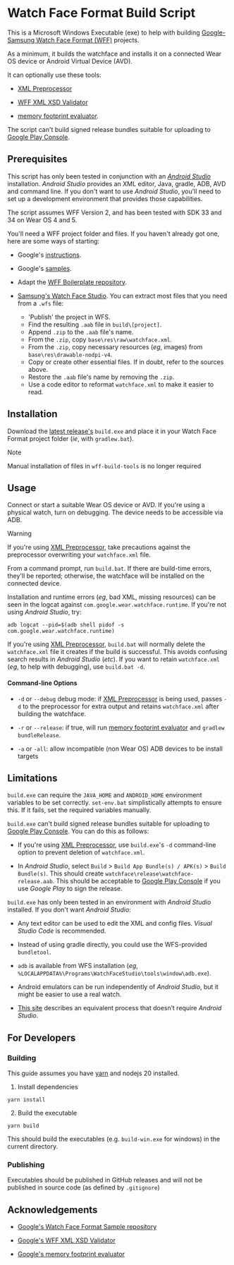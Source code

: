 # Watch Face Format Build Script

This is a Microsoft Windows Executable (exe) to help with building [Google-Samsung Watch Face Format (WFF)](https://developer.android.com/training/wearables/wff) projects.

As a minimum, it builds the watchface and installs it on a connected Wear OS device or Android Virtual Device (AVD).

It can optionally use these tools:

- [XML Preprocessor](https://github.com/gondwanasoft/xml-preprocessor)

- [WFF XML XSD Validator](https://github.com/google/watchface/blob/main/third_party/wff/README.md)

- [memory footprint evaluator](https://github.com/google/watchface/tree/main/play-validations).

The script can't build signed release bundles suitable for uploading to [Google Play Console](https://play.google.com/console).

## Prerequisites

This script has only been tested in conjunction with an [_Android Studio_](https://developer.android.com/studio/intro) installation. _Android Studio_ provides an XML editor, Java, gradle, ADB, AVD and command line. If you don't want to use _Android Studio_, you'll need to set up a development environment that provides those capabilities.

The script assumes WFF Version 2, and has been tested with SDK 33 and 34 on Wear OS 4 and 5.

You'll need a WFF project folder and files. If you haven't already got one, here are some ways of starting:

- Google's [instructions](https://developer.android.com/training/wearables/wff/setup).

- Google's [samples](https://github.com/android/wear-os-samples/tree/main/WatchFaceFormat).

- Adapt the [WFF Boilerplate repository](https://github.com/gondwanasoft/wff-boilerplate).

- [Samsung's Watch Face Studio](https://developer.samsung.com/watch-face-studio/overview.html). You can extract most files that you need from a `.wfs` file:
  - 'Publish' the project in WFS.
  - Find the resulting `.aab` file in `build\[project]`.
  - Append `.zip` to the `.aab` file's name.
  - From the `.zip`, copy `base\res\raw\watchface.xml`.
  - From the `.zip`, copy necessary resources (_eg_, images) from `base\res\drawable-nodpi-v4`.
  - Copy or create other essential files. If in doubt, refer to the sources above.
  - Restore the `.aab` file's name by removing the `.zip`.
  - Use a code editor to reformat `watchface.xml` to make it easier to read.

## Installation

Download the [latest release's](https://github.com/gondwanasoft/wff-build-script/releases/latest) `build.exe` and place it in your Watch Face Format project folder (_ie_, with `gradlew.bat`).

> [!NOTE]
> Manual installation of files in `wff-build-tools` is no longer required

<!-- Create a `wff-build-tools` folder at the same level as your project folders (*ie*, it should be reachable via `..\wff-build-tools` from folders containing `gradlew.bat`).

Put `set-env.bat` into  `wff-build-tools`. (`set-env.bat` sets Windows environment variables that may be needed by `build.bat`.)

If you want to use the [XML Preprocessor](https://github.com/gondwanasoft/xml-preprocessor):

* Save your `watchface\src\main\res\raw\watchface.xml` file somewhere safe, because the preprocessor will probably overwrite it.

* Put your preprocessor input in `watchface\watchface-pp.xml`. If this file exists, `build.bat` will use the preprocessor to create `watchface\src\main\res\raw\watchface.xml` prior to building; if `watchface-pp.xml` doesn't exist, `build.bat` will build the watchface from the extant `watchface.xml`.

* Put [`preprocess.py`](https://github.com/gondwanasoft/xml-preprocessor) into `wff-build-tools`.

If you want WFF XML XSD validation:

* [Build `dwf-format-2-validator-1.0.jar`](https://github.com/google/watchface/blob/main/third_party/wff/README.md) or [download it](https://github.com/google/watchface/releases/tag/latest).

* Put `dwf-format-2-validator-1.0.jar` into `wff-build-tools`.

If you want memory footprint evaluation:

* [Build `memory-footprint.jar`](https://github.com/google/watchface/tree/main/play-validations) or [download it](https://github.com/google/watchface/releases/tag/latest).

* Put `memory-footprint.jar` into `wff-build-tools`. -->

## Usage

Connect or start a suitable Wear OS device or AVD. If you're using a physical watch, turn on debugging. The device needs to be accessible via ADB.

> [!WARNING]
> If you're using [XML Preprocessor](https://github.com/gondwanasoft/xml-preprocessor), take precautions against the preprocessor overwriting your `watchface.xml` file.

From a command prompt, run `build.bat`. If there are build-time errors, they'll be reported; otherwise, the watchface will be installed on the connected device.

Installation and runtime errors (_eg_, bad XML, missing resources) can be seen in the logcat against `com.google.wear.watchface.runtime`. If you're not using _Android Studio_, try:

    adb logcat --pid=$(adb shell pidof -s com.google.wear.watchface.runtime)

If you're using [XML Preprocessor](https://github.com/gondwanasoft/xml-preprocessor), `build.bat` will normally delete the `watchface.xml` file it creates if the build is successful. This avoids confusing search results in _Android Studio_ (_etc_). If you want to retain `watchface.xml` (_eg_, to help with debugging), use `build.bat -d`.

#### Command-line Options

- `-d` or `--debug` debug mode: if [XML Preprocessor](https://github.com/gondwanasoft/xml-preprocessor) is being used, passes `-d` to the preprocessor for extra output and retains `watchface.xml` after building the watchface.

- `-r` or `--release`: if true, will run [memory footprint evaluator](https://github.com/google/watchface/tree/main/play-validations) and `gradlew bundleRelease`.

- `-a` or `-all`: allow incompatible (non Wear OS) ADB devices to be install targets

## Limitations

`build.exe` can require the `JAVA_HOME` and `ANDROID_HOME` environment variables to be set correctly. `set-env.bat` simplistically attempts to ensure this. If it fails, set the required variables manually.

`build.exe` can't build signed release bundles suitable for uploading to [Google Play Console](https://play.google.com/console). You can do this as follows:

- If you're using [XML Preprocessor](https://github.com/gondwanasoft/xml-preprocessor), use `build.exe`'s `-d` command-line option to prevent deletion of `watchface.xml`.

- In _Android Studio_, select `Build` > `Build App Bundle(s) / APK(s)` > `Build Bundle(s)`. This should create `watchface\release\watchface-release.aab`. This should be acceptable to [Google Play Console](https://play.google.com/console) if you use _Google Play_ to sign the release.

`build.exe` has only been tested in an environment with _Android Studio_ installed. If you don't want _Android Studio_:

- Any text editor can be used to edit the XML and config files. _Visual Studio Code_ is recommended.

- Instead of using gradle directly, you could use the WFS-provided `bundletool`.

- `adb` is available from WFS installation (_eg_, `%LOCALAPPDATA%\Programs\WatchFaceStudio\tools\window\adb.exe`).

- Android emulators can be run independently of _Android Studio_, but it might be easier to use a real watch.

- [This site](https://nthn.uk/blog/wfs) describes an equivalent process that doesn’t require _Android Studio_.

## For Developers

### Building

This guide assumes you have [yarn](https://yarnpkg.com/) and nodejs 20 installed.

1. Install dependencies

```shell
yarn install
```

2. Build the executable

```shell
yarn build
```

This should build the executables (e.g. `build-win.exe` for windows) in the current directory.

### Publishing

Executables should be published in GitHub releases and will not be published in source code (as defined by `.gitignore`)

## Acknowledgements

- [Google's Watch Face Format Sample repository](https://github.com/android/wear-os-samples/tree/main/WatchFaceFormat)

- [Google's WFF XML XSD Validator](https://github.com/google/watchface/blob/main/third_party/wff/README.md)

- [Google's memory footprint evaluator](https://github.com/google/watchface/tree/main/play-validations)
